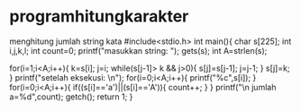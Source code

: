 programhitungkarakter
=====================

menghitung jumlah string kata 
#include<stdio.h>
int main(){
 char s[225];
 int i,j,k,l;
 int count=0;
 printf("masukkan string: ");
 gets(s);
 int A=strlen(s);


 for(i=1;i<A;i++){
  k=s[i];
  j=i;
  while(s[j-1]> k && j>0){
   s[j]=s[j-1];
   j=j-1;
  }
  s[j]=k;
 }
 printf("setelah eksekusi: \n");
  for(i=0;i<A;i++){
   printf("%c",s[i]);
  }
 for(i=0;i<A;i++){
  if((s[i]=='a')||(s[i]=='A')){
   count++;
  }
 }
 printf("\n jumlah a=%d",count);
 getch();
 return 1;
}
